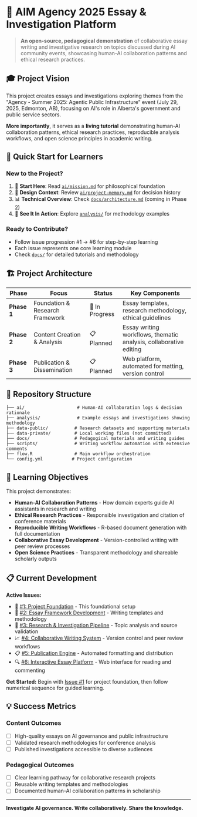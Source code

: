 # 🎯 AIM Agency 2025 Essay & Investigation Platform

> **An open-source, pedagogical demonstration** of collaborative essay writing and investigative research on topics discussed during AI community events, showcasing human-AI collaboration patterns and ethical research practices.

## **🎓 Project Vision**

This project creates essays and investigations exploring themes from the "Agency - Summer 2025: Agentic Public Infrastructure" event (July 29, 2025, Edmonton, AB), focusing on AI's role in Alberta's government and public service sectors. 

**More importantly**, it serves as a **living tutorial** demonstrating human-AI collaboration patterns, ethical research practices, reproducible analysis workflows, and open science principles in academic writing.

## **🚀 Quick Start for Learners**

### **New to the Project?**
1. 📖 **Start Here**: Read [`ai/mission.md`](ai/mission.md) for philosophical foundation
2. 🧠 **Design Context**: Review [`ai/project-memory.md`](ai/project-memory.md) for decision history  
3. 📊 **Technical Overview**: Check [`docs/architecture.md`](docs/architecture.md) (coming in Phase 2)
4. 🔬 **See It In Action**: Explore [`analysis/`](analysis/) for methodology examples

### **Ready to Contribute?**
- Follow issue progression #1 → #6 for step-by-step learning
- Each issue represents one core learning module
- Check [`docs/`](docs/) for detailed tutorials and methodology

## **🏗️ Project Architecture**

| Phase | Focus | Status | Key Components |
|-------|-------|--------|----------------|
| **Phase 1** | Foundation & Research Framework | 🚧 In Progress | Essay templates, research methodology, ethical guidelines |
| **Phase 2** | Content Creation & Analysis | 📋 Planned | Essay writing workflows, thematic analysis, collaborative editing |
| **Phase 3** | Publication & Dissemination | 📋 Planned | Web platform, automated formatting, version control |

## **📁 Repository Structure**

```
├── ai/                    # Human-AI collaboration logs & decision rationale
├── analysis/              # Example essays and investigations showing methodology
├── data-public/          # Research datasets and supporting materials  
├── data-private/         # Local working files (not committed)
├── docs/                 # Pedagogical materials and writing guides
├── scripts/              # Writing workflow automation with extensive comments
├── flow.R                # Main workflow orchestration
└── config.yml           # Project configuration
```

## **🎯 Learning Objectives**

This project demonstrates:
- **Human-AI Collaboration Patterns** - How domain experts guide AI assistants in research and writing
- **Ethical Research Practices** - Responsible investigation and citation of conference materials  
- **Reproducible Writing Workflows** - R-based document generation with full documentation
- **Collaborative Essay Development** - Version-controlled writing with peer review processes
- **Open Science Practices** - Transparent methodology and shareable scholarly outputs

## **📋 Current Development**

**Active Issues:**
- 🎯 [#1: Project Foundation](../../issues/1) - This foundational setup
- 📝 [#2: Essay Framework Development](../../issues/2) - Writing templates and methodology
- 🧠 [#3: Research & Investigation Pipeline](../../issues/3) - Topic analysis and source validation
- 📈 [#4: Collaborative Writing System](../../issues/4) - Version control and peer review workflows
- 📋 [#5: Publication Engine](../../issues/5) - Automated formatting and distribution
- 🔍 [#6: Interactive Essay Platform](../../issues/6) - Web interface for reading and commenting

**Get Started:** Begin with [Issue #1](../../issues/1) for project foundation, then follow numerical sequence for guided learning.

## **💡 Success Metrics**

### **Content Outcomes**
- [ ] High-quality essays on AI governance and public infrastructure
- [ ] Validated research methodologies for conference analysis  
- [ ] Published investigations accessible to diverse audiences

### **Pedagogical Outcomes**  
- [ ] Clear learning pathway for collaborative research projects
- [ ] Reusable writing templates and methodologies
- [ ] Documented human-AI collaboration patterns in scholarship

---

**Investigate AI governance. Write collaboratively. Share the knowledge.**
